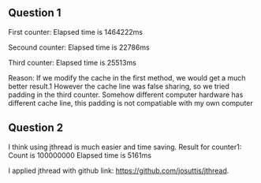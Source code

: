## Question 1
First counter:
Elapsed time is 1464222ms

Secound counter:
Elapsed time is 22786ms

Third counter:
Elapsed time is 25513ms

Reason: If we modify the cache in the first method, we would get a much better result.1
However the cache line was false sharing, so we tried padding in the third counter.
Somehow different computer hardware has different cache line, this padding is not compatiable with my own computer

## Question 2
I think using jthread is much easier and time saving.
Result for counter1:
Count is 100000000
Elapsed time is 5161ms

I applied jthread with github link: https://github.com/josuttis/jthread.


